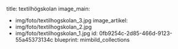 title: textilhögskolan
image_main:
  - img/foto/textilhogskolan_3.jpg
image_artikel:
  - img/foto/textilhogskolan_2.jpg
  - img/foto/textilhogskolan_1.jpg
id: 0fb9254c-2d85-466d-9123-55a45373134c
blueprint: mimbild_collections

